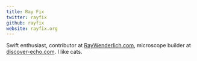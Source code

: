 ```yaml
---
title: Ray Fix
twitter: rayfix
github: rayfix
website: rayfix.org 
---
```


Swift enthusiast, contributor at [RayWenderlich.com][rw], microscope builder at [discover-echo.com][de]. I like cats.

[de]: https://discover-echo.com
[rw]: https://RayWenderlich.com
